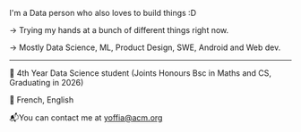  I'm a Data person who also loves to build things :D

-> Trying my hands at a bunch of different things right now.

-> Mostly Data Science, ML, Product Design, SWE, Android and Web dev.

***

📓 4th Year Data Science student (Joints Honours Bsc in Maths and CS, Graduating in 2026) 

🎤 French, English 

📬You can contact me at [yoffia@acm.org](mailto:yoffia@acm.org)

